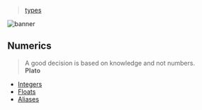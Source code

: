 > [types](./)

![banner](/go/photos/banner.png)

## Numerics

> A good decision is based on knowledge and not numbers.  
> **Plato**

* [Integers](integers)
* [Floats](floats)
* [Aliases](aliases)
